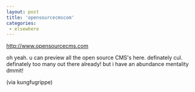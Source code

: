 ```yaml
---
layout: post
title: 'opensourcecmscom'
categories:
 - elsewhere
---
```


<a href="http://www.opensourcecms.com">http://www.opensourcecms.com</a>



oh yeah. u can preview all the open source CMS's here. definately cul. definately too many out there already! but i have an abundance mentality dmmit!



(via kungfugrippe)

